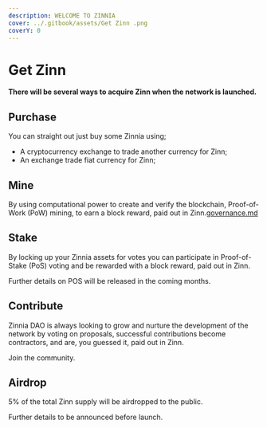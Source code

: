 ```yaml
---
description: WELCOME TO ZINNIA
cover: ../.gitbook/assets/Get Zinn .png
coverY: 0
---
```


# Get Zinn

**There will be several ways to acquire Zinn when the network is launched.**

## Purchase

You can straight out just buy some Zinnia using;&#x20;

* A cryptocurrency exchange to trade another currency for Zinn;
* An exchange trade fiat currency for Zinn;



## Mine

By using computational power to create and verify the blockchain, Proof-of-Work (PoW) mining, to earn a block reward, paid out in Zinn.[governance.md](../welcome-to-zinnia/governance.md "mention")

## Stake

By locking up your Zinnia assets for votes you can participate in Proof-of-Stake (PoS) voting and be rewarded with a block reward, paid out in Zinn.&#x20;

Further details on POS will be released in the coming months.&#x20;

## Contribute

Zinnia DAO is always looking to grow and nurture the development of the network by voting on proposals, successful contributions become contractors, and are, you guessed it, paid out in Zinn.

Join the community.

## Airdrop

5% of the total Zinn supply will be airdropped to the public.

Further details to be announced before launch.&#x20;
